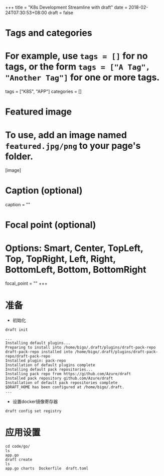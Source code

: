 +++
title = "K8s Development Streamline with draft"
date = 2018-02-24T07:30:53+08:00
draft = false

# Tags and categories
# For example, use `tags = []` for no tags, or the form `tags = ["A Tag", "Another Tag"]` for one or more tags.
tags = ["K8S", "APP"]
categories = []

# Featured image
# To use, add an image named `featured.jpg/png` to your page's folder. 
[image]
  # Caption (optional)
  caption = ""

  # Focal point (optional)
  # Options: Smart, Center, TopLeft, Top, TopRight, Left, Right, BottomLeft, Bottom, BottomRight
  focal_point = ""
+++

# 准备

- 初始化

```shell
draft init

...
Installing default plugins...
Preparing to install into /home/bigo/.draft/plugins/draft-pack-repo
draft-pack-repo installed into /home/bigo/.draft/plugins/draft-pack-repo/draft-pack-repo
Installed plugin: pack-repo
Installation of default plugins complete
Installing default pack repositories...
Installing pack repo from https://github.com/Azure/draft
Installed pack repository github.com/Azure/draft
Installation of default pack repositories complete
$DRAFT_HOME has been configured at /home/bigo/.draft.
...
```

- 设置docker镜像寄存器

```
draft config set registry 
```


# 应用设置

```
cd code/go/
ls
app.go
draft create
ls
app.go charts  Dockerfile  draft.toml 

```